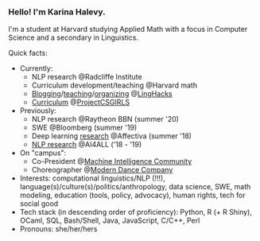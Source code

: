 ### Hello! I'm Karina Halevy.

I'm a student at Harvard studying Applied Math with a focus in Computer Science and a secondary in Linguistics.  

Quick facts:  

- Currently:
  - NLP research @Radcliffe Institute
  - Curriculum development/teaching @Harvard math
  - [Blogging](http://linghacks.tech/blog/in-out-oops)/[teaching](spellcheck-workshop)/[organizing](linghacks-2019-workshops) @[LingHacks](http://linghacks.tech)
  - [Curriculum](linktr.ee/pcsgnlp) @[ProjectCSGIRLS](projectcsgirls.com)
- Previously:
  - NLP research @Raytheon BBN (summer '20)
  - SWE @Bloomberg (summer '19)
  - Deep learning [research](giphy-scraper) @Affectiva (summer '18)
  - [NLP research](humanly) @AI4ALL ('18 - '19)
- On "campus":
  - Co-President @[Machine Intelligence Community](harvard-mic.github.io)
  - Choreographer @[Modern Dance Company](hrmdc.org)
- Interests: computational linguistics/NLP (!!!), language(s)/culture(s)/politics/anthropology, data science, SWE, math modeling, education (tools, policy, advocacy), human rights, tech for social good
- Tech stack (in descending order of proficiency): Python, R (+ R Shiny), OCaml, SQL, Bash/Shell, Java, JavaScript, C/C++, Perl
- Pronouns: she/her/hers


